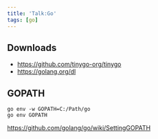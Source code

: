 ```yaml
---
title: 'Talk:Go'
tags: [go]
---
```


## Downloads

- <https://github.com/tinygo-org/tinygo>
- <https://golang.org/dl>

## GOPATH

~~~
go env -w GOPATH=C:/Path/go
go env GOPATH
~~~

<https://github.com/golang/go/wiki/SettingGOPATH>
